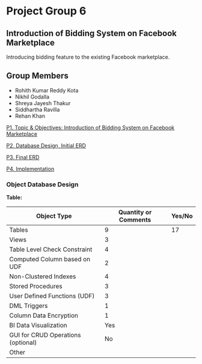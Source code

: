 # Project Group 6

## Introduction of Bidding System on Facebook Marketplace

Introducing bidding feature to the existing Facebook marketplace.

## Group Members

- Rohith Kumar Reddy Kota
- Nikhil Godalla
- Shreya Jayesh Thakur
- Siddhartha Ravilla
- Rehan Khan

[P1. Topic & Objectives: Introduction of Bidding System on Facebook Marketplace](P1.%20Topic%20&%20Objectives.md)

[P2. Database Design, Initial ERD](P2.%20Database%20Design%2C%20Initial%20ERD.md)

[P3. Final ERD](P3.%20Final%20ERD.md)

[P4. Implementation](P4.%20Implementation.md)

### Object Database Design

**Table:**

| Object Type                        | Quantity or Comments | Yes/No |
| ---------------------------------- | -------------------- | ------ |
| Tables                             | 9                    |  17      |
| Views                              | 3                    |        |
| Table Level Check Constraint       | 4                    |        |
| Computed Column based on UDF       | 2                    |        |
| Non-Clustered Indexes              | 4                    |        |
| Stored Procedures                  | 3                    |        |
| User Defined Functions (UDF)       | 3                    |        |
| DML Triggers                       | 1                    |        |
| Column Data Encryption             | 1                    |        |
| BI Data Visualization              | Yes                  |        |
| GUI for CRUD Operations (optional) | No                   |        |
| Other                              |                      |        |
